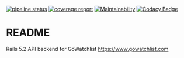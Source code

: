 [![pipeline status](https://gitlab.com/stephenbaidu/gowatchlist-api/badges/master/pipeline.svg)](https://gitlab.com/stephenbaidu/gowatchlist-api/commits/master)
[![coverage report](https://gitlab.com/stephenbaidu/gowatchlist-api/badges/master/coverage.svg)](https://gitlab.com/stephenbaidu/gowatchlist-api/commits/master)
[![Maintainability](https://api.codeclimate.com/v1/badges/dce4dc2a9c667391b541/maintainability)](https://codeclimate.com/github/stephenbaidu/gowatchlist-api/maintainability)
[![Codacy Badge](https://api.codacy.com/project/badge/Grade/e28e7a0aa4af47baa3de0541a240f326)](https://www.codacy.com/app/stephenbaidu/gowatchlist-api?utm_source=github.com&amp;utm_medium=referral&amp;utm_content=stephenbaidu/gowatchlist-api&amp;utm_campaign=Badge_Grade)

# README

Rails 5.2 API backend for GoWatchlist https://www.gowatchlist.com
